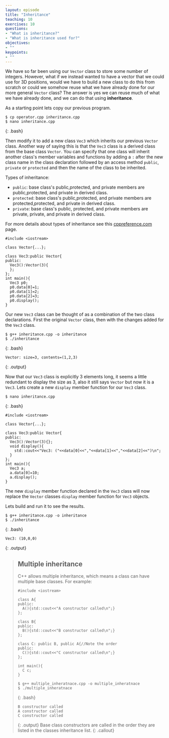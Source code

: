 ```yaml
---
layout: episode
title: "Inheritance"
teaching: 10
exercises: 10
questions:
- "What is inheritance?"
- "What is inheritance used for?"
objectives:
- ""
keypoints:
- ""
---
```


We have so far been using our `Vector` class to store some number of integers. However, what if we instead wanted to have a vector that we could use for 3D positions, would we have to build a new class to do this from scratch or could we somehow reuse what we have already done for our more general `Vector` class? The answer is yes we can reuse much of what we have already done, and we can do that using **inheritance**.

As a starting point lets copy our previous program.
~~~
$ cp operator.cpp inheritance.cpp
$ nano inheritance.cpp
~~~
{: .bash}

Then modify it to add a new class `Vec3` which inherits our previous `Vector` class. Another way of saying this is that the `Vec3` class is a derived class from the base class `Vector`. You can specify that one class will inherit another class's member variables and functions by adding a `:` after the new class name in the class declaration followed by an access method `public`, `private` or `protected` and then the name of the class to be inherited.

Types of inheritance:
 * `public`: base class's public,protected, and private members are public,protected, and private in derived class.
 * `protected`: base class's public,protected, and private members are protected,protected, and private in derived class.
 * `private`: base class's public, protected, and private members are private, private, and private in derived class.

For more details about types of inheritance see this [cppreference.com](https://en.cppreference.com/w/cpp/language/derived_class) page.

~~~
#include <iostream>

class Vector{...};

class Vec3:public Vector{
public:
  Vec3():Vector(3){
  };
};
int main(){
  Vec3 p0;
  p0.data[0]=1;
  p0.data[1]=2;
  p0.data[2]=3;
  p0.display();
}
~~~
Our new `Vec3` class can be thought of as a combination of the two class declarations. First the original `Vector` class, then with the changes added for the `Vec3` class.

~~~
$ g++ inheritance.cpp -o inheritance
$ ./inheritance
~~~
{: .bash}

~~~
Vector: size=3, contents=(1,2,3)
~~~
{: .output}

Now that our `Vec3` class is explicitly 3 elements long, it seems a little redundant to display the size as 3, also it still says `Vector` but now it is a `Vec3`. Lets create a new `display` member function for our `Vec3` class.

~~~
$ nano inheritance.cpp
~~~
{: .bash}

~~~
#include <iostream>

class Vector{...};

class Vec3:public Vector{
public:
  Vec3():Vector(3){};
  void display(){
    std::cout<<"Vec3: ("<<data[0]<<","<<data[1]<<","<<data[2]<<")\n";
  }
};
int main(){
  Vec3 a;
  a.data[0]=10;
  a.display();
}
~~~
The new `display` member function declared in the `Vec3` class will now replace the `Vector` classes `display` member function for `Vec3` objects.

Lets build and run it to see the results.
~~~
$ g++ inheritance.cpp -o inheritance
$ ./inheritance
~~~
{: .bash}
~~~
Vec3: (10,0,0)
~~~
{: .output}

> ## Multiple inheritance
> C++ allows multiple inheritance, which means a class can have multiple base classes. For example:
> ~~~
> #include <iostream>
> 
> class A{
> public:
>   A(){std::cout<<"A constructor called\n";}
> };
> 
> class B{
> public:
>   B(){std::cout<<"B constructor called\n";}
> };
> 
> class C: public B, public A{//Note the order
> public:
>   C(){std::cout<<"C constructor called\n";}
> };
> 
> int main(){
>   C c;
> }
> ~~~
> 
> ~~~
> $ g++ multiple_inheratnace.cpp -o multiple_inheratnace
> $ ./multiple_inheratnace
> ~~~
> {: .bash}
> 
> ~~~
> B constructor called
> A constructor called
> C constructor called
> ~~~
> {: .output}
> Base class constructors are called in the order they are listed in the classes inheritance list.
{: .callout}
